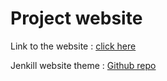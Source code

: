 # Project website


Link to the website : [click here](gabi22top.github.io)

Jenkill website theme : [Github repo](https://github.com/thelehhman/texture)
